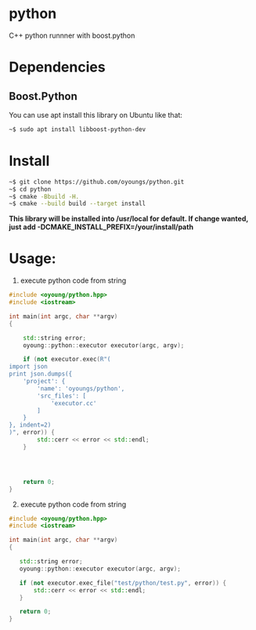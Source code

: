 # python
C++ python runnner with boost.python

# Dependencies
## Boost.Python
You can use apt install this library on Ubuntu like that:
```bash
~$ sudo apt install libboost-python-dev
```

# Install
```bash
~$ git clone https://github.com/oyoungs/python.git
~$ cd python
~$ cmake -Bbuild -H.
~$ cmake --build build --target install
```
**This library will be installed into /usr/local for default. If change wanted, just add -DCMAKE_INSTALL_PREFIX=/your/install/path**

# Usage:
1. execute python code from string

```cpp
#include <oyoung/python.hpp>
#include <iostream>

int main(int argc, char **argv)
{

    std::string error;
    oyoung::python::executor executor(argc, argv);

    if (not executor.exec(R"(
import json
print json.dumps({
    'project': {
        'name': 'oyoungs/python',
        'src_files': [
            'executor.cc'
        ]
    }
}, indent=2)
)", error)) {
        std::cerr << error << std::endl;
    }




    return 0;
}

```

2. execute python code from string

```cpp
#include <oyoung/python.hpp>
#include <iostream>

int main(int argc, char **argv)
{

   std::string error;
   oyoung::python::executor executor(argc, argv);

   if (not executor.exec_file("test/python/test.py", error)) {
       std::cerr << error << std::endl;
   }

   return 0;
}

```

